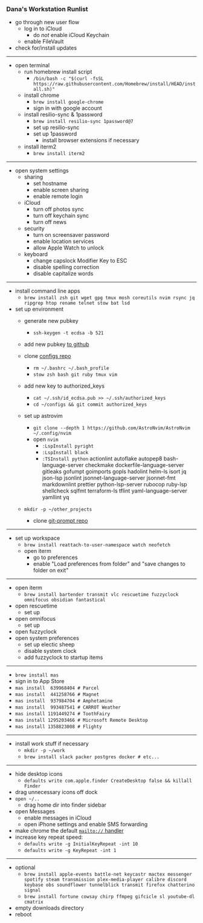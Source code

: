 ### Dana's Workstation Runlist

* go through new user flow
  * log in to iCloud
    * do _not_ enable iCloud Keychain
  * enable FileVault
* check for/install updates

---

* open terminal
  * run homebrew install script
    * `/bin/bash -c "$(curl -fsSL https://raw.githubusercontent.com/Homebrew/install/HEAD/install.sh)"`
  * install chrome
    * `brew install google-chrome`
    * sign in with google account
  * install resilio-sync & 1password
    * `brew install resilio-sync 1password@7`
    * set up resilio-sync
    * set up 1password
      * install browser extensions if necessary
  * install iterm2
    * `brew install iterm2`

---

* open system settings
  * sharing
     * set hostname
     * enable screen sharing
     * enable remote login
  * iCloud
     * turn off photos sync
     * turn off keychain sync
     * turn off news
  * security
     * turn on screensaver password
     * enable location services
     * allow Apple Watch to unlock
  * keyboard
     * change capslock Modifier Key to ESC
     * disable spelling correction
     * disable capitalize words

---

* install command line apps
  * `brew install zsh git wget gpg tmux mosh coreutils nvim rsync jq ripgrep htop rename telnet stow bat lsd`
* set up environment
  * generate new pubkey
    * `ssh-keygen -t ecdsa -b 521`
  * add new pubkey [to github](https://github.com/settings/keys)
  * clone [configs repo](https://github.com/dmerrick/configs)
     * `rm ~/.bashrc ~/.bash_profile`
     * `stow zsh bash git ruby tmux vim`
   * add new key to authorized_keys
     * `cat ~/.ssh/id_ecdsa.pub >> ~/.ssh/authorized_keys`
     * `cd ~/configs && git commit authorized_keys`
  * set up astrovim
     * `git clone --depth 1 https://github.com/AstroNvim/AstroNvim ~/.config/nvim`
     * open `nvim`
       * `:LspInstall pyright`
       * `:LspInstall black`
       * `:TSInstall python`
actionlint
autoflake
autopep8
bash-language-server
checkmake
dockerfile-language-server
gitleaks
gofumpt
goimports
gopls
hadolint
helm-ls
isort
jq
json-lsp
jsonlint
jsonnet-language-server
jsonnet-fmt
markdownlint
prettier
python-lsp-server
rubocop
ruby-lsp
shellcheck
sqlfmt
terraform-ls
tflint
yaml-language-server
yamllint
yq

  * `mkdir -p ~/other_projects`
     * clone [git-prompt repo](https://github.com/dmerrick/git-prompt)
  
  
---

* set up workspace
  * `brew install reattach-to-user-namespace watch neofetch`
  * open iterm
    * go to preferences
    * enable "Load preferences from folder" and "save changes to folder on exit"

---

* open iterm
  * `brew install bartender transmit vlc rescuetime fuzzyclock omnifocus obsidian fantastical`
* open rescuetime
  * set up
* open omnifocus
  * set up
* open fuzzyclock
* open system preferences
  * set up electic sheep
  * disable system clock
  * add fuzzyclock to startup items

---

* `brew install mas`
* sign in to App Store
* `mas install  639968404 # Parcel`
* `mas install  441258766 # Magnet`
* `mas install  937984704 # Amphetamine`
* `mas install  993487541 # CARROT Weather`
* `mas install 1191449274 # ToothFairy`
* `mas install 1295203466 # Microsoft Remote Desktop`
* `mas install 1358823008 # Flighty`

---

* install work stuff if necessary
  * `mkdir -p ~/work`
  * `brew install slack packer postgres docker # etc...`

---

* hide desktop icons
  * `defaults write com.apple.finder CreateDesktop false && killall Finder`
* drag unnecessary icons off dock
* `open ~/..`
  * drag home dir into finder sidebar
* open Messages
  * enable messages in iCloud
  * open iPhone settings and enable SMS forwarding
* make chrome the default [`mailto://` handler](https://support.google.com/a/users/answer/9308783?hl=en)
* increase key repeat speed:
  * `defaults write -g InitialKeyRepeat -int 10`
  * `defaults write -g KeyRepeat -int 1`

---

* optional
  * `brew install apple-events battle-net keycastr mactex messenger spotify steam transmission plex-media-player calibre discord keybase obs soundflower tunnelblick transmit firefox chatterino signal`
  * `brew install fortune cowsay chirp ffmpeg gifcicle sl youtube-dl cmatrix`
* empty downloads directory
* reboot
